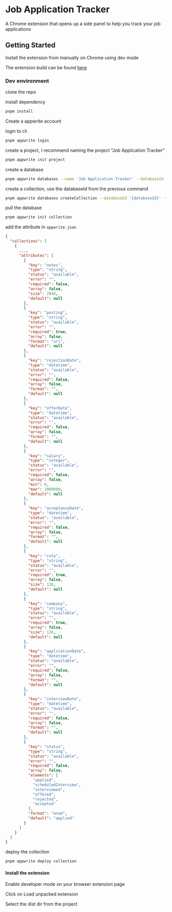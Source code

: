 # Job Application Tracker

A Chrome extension that opens up a side panel to help you track your job applications

## Getting Started

Install the extension from manually on Chrome using dev mode

The extension build can be found [here](https://github.com/FatahChan/Job-Application-Tracker/releases)

### Dev environment

clone the repo

install dependency

```bash
pnpm install
```

Create a appwrite account

login to cli

```bash
pnpm appwrite login
```

create a project, I recommend naming the project "Job Application Tracker"

```bash
pnpm appwrite init project
```

create a database

```bash
pnpm appwrite databases --name 'Job Application Tracker' --databaseId 'unique()'
```

create a collection, use the databaseId from the previous command

```bash
pnpm appwrite databases createCollection --databaseId '{databaseId}' --name 'Applications' --collectionId 'unique()' --permissions 'create("users")' --documentSecurity true
```

pull the database

```bash
pnpm appwrite init collection
```

add the attribute in `appwrite.json`

```json
{
  "collections": [
    {
      ...,
      "attributes": [
        {
          "key": "notes",
          "type": "string",
          "status": "available",
          "error": "",
          "required": false,
          "array": false,
          "size": 2048,
          "default": null
        },
        {
          "key": "posting",
          "type": "string",
          "status": "available",
          "error": "",
          "required": true,
          "array": false,
          "format": "url",
          "default": null
        },
        {
          "key": "rejectionDate",
          "type": "datetime",
          "status": "available",
          "error": "",
          "required": false,
          "array": false,
          "format": "",
          "default": null
        },
        {
          "key": "offerDate",
          "type": "datetime",
          "status": "available",
          "error": "",
          "required": false,
          "array": false,
          "format": "",
          "default": null
        },
        {
          "key": "salary",
          "type": "integer",
          "status": "available",
          "error": "",
          "required": false,
          "array": false,
          "min": 0,
          "max": 1000000,
          "default": null
        },
        {
          "key": "acceptanceDate",
          "type": "datetime",
          "status": "available",
          "error": "",
          "required": false,
          "array": false,
          "format": "",
          "default": null
        },
        {
          "key": "role",
          "type": "string",
          "status": "available",
          "error": "",
          "required": true,
          "array": false,
          "size": 128,
          "default": null
        },
        {
          "key": "company",
          "type": "string",
          "status": "available",
          "error": "",
          "required": true,
          "array": false,
          "size": 128,
          "default": null
        },
        {
          "key": "applicationDate",
          "type": "datetime",
          "status": "available",
          "error": "",
          "required": false,
          "array": false,
          "format": "",
          "default": null
        },
        {
          "key": "interviewDate",
          "type": "datetime",
          "status": "available",
          "error": "",
          "required": false,
          "array": false,
          "format": "",
          "default": null
        },
        {
          "key": "status",
          "type": "string",
          "status": "available",
          "error": "",
          "required": false,
          "array": false,
          "elements": [
            "applied",
            "scheduledInterview",
            "interviewed",
            "offered",
            "rejected",
            "accepted"
          ],
          "format": "enum",
          "default": "applied"
        }
      ]
    }
  ]
}
```

deploy the collection

```bash
pnpm appwrite deploy collection
```

#### Install the extension

Enable developer mode on your browser extension page

Click on Load unpacked extension

Select the dist dir from the project
